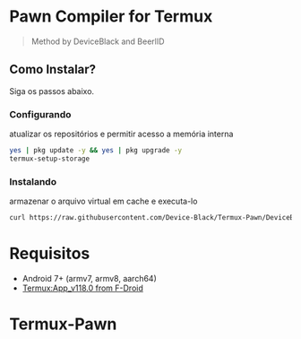 # Pawn Compiler for Termux
> Method by DeviceBlack and BeerlID

## Como Instalar?
Siga os passos abaixo.

### Configurando
atualizar os repositórios e permitir acesso a memória interna

```sh
yes | pkg update -y && yes | pkg upgrade -y
termux-setup-storage
```

### Instalando
armazenar o arquivo virtual em cache e executa-lo
```sh
curl https://raw.githubusercontent.com/Device-Black/Termux-Pawn/DeviceBlack/install.sh | sh
```

# Requisitos
- Android 7+ (armv7, armv8, aarch64)
- [Termux:App_v118.0 from F-Droid](https://f-droid.org/repo/com.termux_118.apk)

# Termux-Pawn

